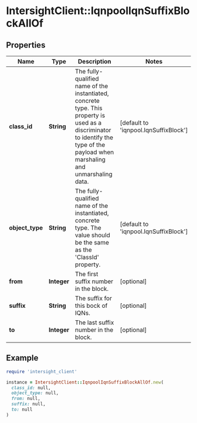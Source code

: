 # IntersightClient::IqnpoolIqnSuffixBlockAllOf

## Properties

| Name | Type | Description | Notes |
| ---- | ---- | ----------- | ----- |
| **class_id** | **String** | The fully-qualified name of the instantiated, concrete type. This property is used as a discriminator to identify the type of the payload when marshaling and unmarshaling data. | [default to &#39;iqnpool.IqnSuffixBlock&#39;] |
| **object_type** | **String** | The fully-qualified name of the instantiated, concrete type. The value should be the same as the &#39;ClassId&#39; property. | [default to &#39;iqnpool.IqnSuffixBlock&#39;] |
| **from** | **Integer** | The first suffix number in the block. | [optional] |
| **suffix** | **String** | The suffix for this bock of IQNs. | [optional] |
| **to** | **Integer** | The last suffix number in the block. | [optional] |

## Example

```ruby
require 'intersight_client'

instance = IntersightClient::IqnpoolIqnSuffixBlockAllOf.new(
  class_id: null,
  object_type: null,
  from: null,
  suffix: null,
  to: null
)
```

